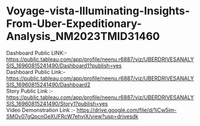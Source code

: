 # Voyage-vista-Illuminating-Insights-From-Uber-Expeditionary-Analysis_NM2023TMID31460                   
Dashboard Public LINK:- https://public.tableau.com/app/profile/neenu.r6887/viz/UBERDRIVESANALYSIS_16960815241490/Dashboard1?publish=yes                         
Dashboard Public Link:- https://public.tableau.com/app/profile/neenu.r6887/viz/UBERDRIVESANALYSIS_16960815241490/Dashboard2                             
Story Public Link :- https://public.tableau.com/app/profile/neenu.r6887/viz/UBERDRIVESANALYSIS_16960815241490/Story1?publish=yes                      
Video Demonstration Link :- https://drive.google.com/file/d/1iCw5im-SMOv07gQpcnGeXUFRcW7ehvjX/view?usp=drivesdk
